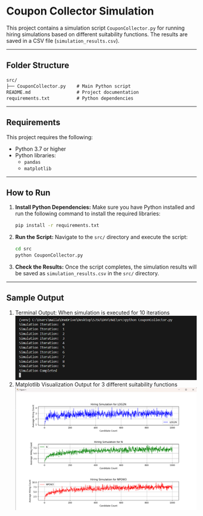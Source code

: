 # Coupon Collector Simulation

This project contains a simulation script `CouponCollector.py` for running hiring simulations based on different suitability functions. The results are saved in a CSV file (`simulation_results.csv`).

---

## Folder Structure

```
src/
├── CouponCollector.py    # Main Python script
README.md                 # Project documentation
requirements.txt          # Python dependencies
```

---

## Requirements

This project requires the following:
- Python 3.7 or higher
- Python libraries:
  - `pandas`
  - `matplotlib`

---

## How to Run

1. **Install Python Dependencies:**
   Make sure you have Python installed and run the following command to install the required libraries:
   ```bash
   pip install -r requirements.txt
   ```

2. **Run the Script:**
   Navigate to the `src/` directory and execute the script:
   ```bash
   cd src
   python CouponCollector.py
   ```

3. **Check the Results:**
   Once the script completes, the simulation results will be saved as `simulation_results.csv` in the `src/` directory.

---

## Sample Output

1. Terminal Output: When simulation is executed for 10 iterations
![terminal output](https://github.com/Aditya-Dawadikar/DAA_HW_01/blob/master/src/views/terminal_output.png)
3. Matplotlib Visualization Output for 3 different suitability functions
![visualization](https://github.com/Aditya-Dawadikar/DAA_HW_01/blob/master/src/views/visualization.png)
